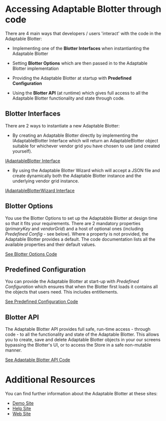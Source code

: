 # Accessing Adaptable Blotter through code

There are 4 main ways that developers / users 'interact' with the code in the Adaptable Blotter:

- Implementing one of the **Blotter Interfaces** when instantianting the Adaptable Blotter

- Setting **Blotter Options** which are then passed in to the Adaptable Blotter implementation

- Providing the Adaptable Blotter at startup with **Predefined Configuration**

- Using the **Blotter API** (at runtime) which gives full access to all the Adaptable Blotter functionality and state through code.

## Blotter Interfaces

There are 2 ways to instantiate a new Adaptable Blotter:

- By creating an Adaptable Blotter directly by implementing the IAdaptableBlotter Interface which will return an AdaptableBlotter object suitable for whichever vendor grid you have chosen to use (and created yourself).

[IAdaptableBlotter Interface](https://api.adaptableblotter.com/interfaces/_blotterinterfaces_iadaptableblotter_.iadaptableblotter.html)

- By using the Adaptable Blotter Wizard which will accept a JSON file and create dynamically both the Adaptable Blotter instance and the underlying vendor grid instance.

[IAdaptableBlotterWizard Interface](https://api.adaptableblotter.com/interfaces/_blotterinterfaces_iadaptableblotterwizard_.iadaptableblotterwizard.html)


## Blotter Options

You use the Blotter Options to set up the Adaptabble Blotter at design time so that it fits your requirements. There are 2 mandatory properties (_primaryKey_ and _vendorGrid_) and a host of optional ones (including _Predefined Config_ - see below). Where a property is not provided, the Adaptable Blotter provides a default. The code documentation lists all the available properties and their default values.

[See Blotter Options Code](./interfaces/_blotteroptions_adaptableblotteroptions_.adaptableblotteroptions.html)

## Predefined Configuration

You can provide the Adaptable Blotter at start-up with _Predefined Configuration_ which ensures that when the Blotter first loads it contains all the objects that users need. This includes entitlements.

[See Predefined Configuration Code](./interfaces/_predefinedconfig_predefinedconfig_.predefinedconfig.html)


## Blotter API

The Adaptable Blotter API provides full safe, run-time access - through code - to all the functionality and state of the Adaptable Blotter. This allows you to create, save and delete Adaptable Blotter objects in your our screens bypassing the Blotter's UI, or to access the Store in a safe non-mutable manner.

[See Adaptable Blotter API Code](interfaces/_api_interface_iblotterapi_.iblotterapi.html)


# Additional Resources

You can find further information about the Adaptable Blotter at these sites:

- [Demo Site](https://demo.adaptableblotter.com)
- [Help Site](https://adaptabletools.zendesk.com/hc/en-us)
- [Web Site](http://www.adaptabletools.com)
